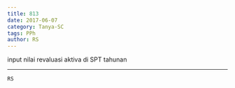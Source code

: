 ```yaml
---
title: 813
date: 2017-06-07
category: Tanya-SC
tags: PPh
author: RS
---
```


input nilai revaluasi aktiva di SPT tahunan

---



`RS`
